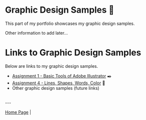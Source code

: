 # Graphic Design Samples 🎨

This part of my portfolio showcases my graphic design samples.

Other information to add later...

# Links to Graphic Design Samples

Below are links to my graphic design samples.

- [Assignment 1 - Basic Tools of Adobe Illustrator](./assignment-1-basic-tools-of-adobe-illustrator.md) ✒️
- [Assignment 4 - Lines, Shapes, Words, Color](./assignment-4-lines-shapes-words-colors.md) 🚀
- Other graphic design samples (future links)

<br> ---

[Home Page](../README.md) |
